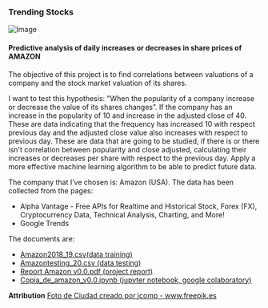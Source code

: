 ### Trending Stocks 
![Image](https://github.com/nazaretserrano/trending-stocks/blob/master/17752.jpg)

#### Predictive analysis of daily increases or decreases in share prices of AMAZON

The objective of this project is to find correlations between valuations of a company and the stock market valuation of its shares.

I want to test this hypothesis: "When the popularity of a company increase or decrease  the value of its shares changes”.
If the company has an increase in the popularity of 10 and increase in the adjusted close of 40. 
These  are  data indicating that the frequency has increased 10 with respect previous day and the adjusted close value also increases with respect to previous day. 
These are data that are going to be studied, if there is or there isn't correlation between popularity and close adjusted, calculating their increases or decreases per share with respect to the previous day. Apply a more effective machine learning algorithm to be able to predict future data.     

The company that I’ve chosen is: Amazon (USA). The data has been collected from the pages:
- Alpha Vantage - Free APIs for Realtime and Historical Stock, Forex (FX), Cryptocurrency Data, Technical Analysis, Charting, and More!
- Google Trends

The documents are:
- [Amazon2018_19.csv(data training)](https://github.com/nazaretserrano/trending-stocks/blob/master/Amazon2018_19.csv)
- [Amazontesting_20.csv (data testing)](https://github.com/nazaretserrano/trending-stocks/blob/master/amazontesting_20.csv) 
- [Report Amazon v0.0.pdf (project report)](https://github.com/nazaretserrano/trending-stocks/blob/master/amazontesting_20.csv)
- [Copia_de_amazon_v0.0.ipynb (jupyter notebook, google colaboratory)](https://github.com/nazaretserrano/trending-stocks/blob/master/Copia_de_amazon_v0_0.ipynb) 



**Attribution**
<a href="https://www.freepik.es/fotos/ciudad">Foto de Ciudad creado por jcomp - www.freepik.es</a>
